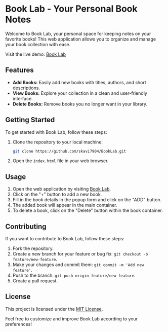 # Book Lab - Your Personal Book Notes

Welcome to Book Lab, your personal space for keeping notes on your favorite books! This web application allows you to organize and manage your book collection with ease.

Visit the live demo: [Book Lab]([https://skavi7904.github.io/BookLab/](https://book-lab-beryl.vercel.app/))

## Features

- **Add Books:** Easily add new books with titles, authors, and short descriptions.
- **View Books:** Explore your collection in a clean and user-friendly interface.
- **Delete Books:** Remove books you no longer want in your library.

## Getting Started

To get started with Book Lab, follow these steps:

1. Clone the repository to your local machine:

   ```bash
   git clone https://github.com/skavi7904/BookLab.git
   ```

2. Open the `index.html` file in your web browser.

## Usage

1. Open the web application by visiting [Book Lab]([https://skavi7904.github.io/BookLab/](https://book-lab-beryl.vercel.app/)).
2. Click on the "+" button to add a new book.
3. Fill in the book details in the popup form and click on the "ADD" button.
4. The added book will appear in the main container.
5. To delete a book, click on the "Delete" button within the book container.

## Contributing

If you want to contribute to Book Lab, follow these steps:

1. Fork the repository.
2. Create a new branch for your feature or bug fix: `git checkout -b feature/new-feature`.
3. Make your changes and commit them: `git commit -m 'Add new feature'`.
4. Push to the branch: `git push origin feature/new-feature`.
5. Create a pull request.

## License

This project is licensed under the [MIT License](LICENSE).

Feel free to customize and improve Book Lab according to your preferences!
